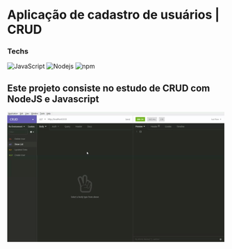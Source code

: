 # Aplicação de cadastro de usuários | CRUD

### Techs
![JavaScript](https://img.shields.io/badge/-JavaScript-F7B93E?style=flat-square&logo=javascript&logoColor=fff)
![Nodejs](https://img.shields.io/badge/-Node.js-43853d?style=flat-square&logo=Node.js&logoColor=white)
![npm](https://img.shields.io/badge/-NPM-CB3837?style=flat-square&logo=npm&logoColor=white)

## Este projeto consiste no estudo de CRUD com NodeJS e Javascript

<img src="https://github.com/mattheussAL/crud/blob/main/.github/Untitled_%20Dec%2021%2C%202020%201_55%20PM.gif" width="500" height="300">